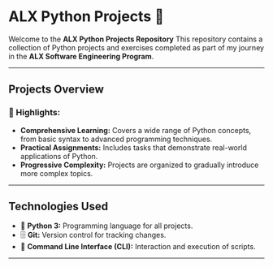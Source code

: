 # ALX Python Projects 🐍

Welcome to the **ALX Python Projects Repository**  This repository contains a collection of Python projects and exercises completed as part of my journey in the **ALX Software Engineering Program**.

---

## Projects Overview

### 🌟 Highlights:

- **Comprehensive Learning:** Covers a wide range of Python concepts, from basic syntax to advanced programming techniques.
- **Practical Assignments:** Includes tasks that demonstrate real-world applications of Python.
- **Progressive Complexity:** Projects are organized to gradually introduce more complex topics.

---

## Technologies Used

- 🐍 **Python 3:** Programming language for all projects.
- 🗄️ **Git:** Version control for tracking changes.
- 📁 **Command Line Interface (CLI):** Interaction and execution of scripts.

---

